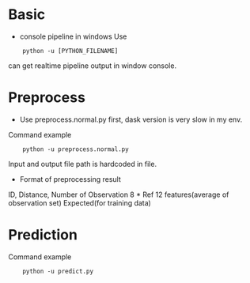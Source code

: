 Basic
=====

* console pipeline in windows
Use 
```
    python -u [PYTHON_FILENAME]
```
can get realtime pipeline output in window console.

Preprocess
=====

* Use preprocess.normal.py first, dask version is very slow in my env.

Command example
```
    python -u preprocess.normal.py
```

Input and output file path is hardcoded in file.

* Format of preprocessing result

ID, Distance, Number of Observation
8 * Ref
12 features(average of observation set)
Expected(for training data)

Prediction
=====

Command example
```
    python -u predict.py
```
